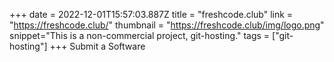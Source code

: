 +++
date = 2022-12-01T15:57:03.887Z
title = "freshcode.club"
link = "https://freshcode.club/"
thumbnail = "https://freshcode.club/img/logo.png"
snippet="This is a non-commercial project, git-hosting."
tags = ["git-hosting"]
+++
Submit a Software
